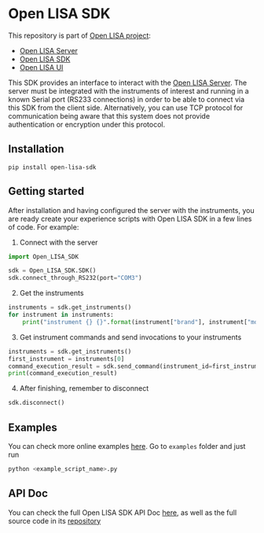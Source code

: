 # Open LISA SDK

This repository is part of [Open LISA project](https://github.com/open-lisa):
* [Open LISA Server](https://github.com/open-lisa/Open-LISA-Server)
* [Open LISA SDK](https://github.com/open-lisa/Open-LISA-SDK)
* [Open LISA UI](https://github.com/open-lisa/Open-LISA-UI)


This SDK provides an interface to interact with the [Open LISA Server](https://github.com/open-lisa/Open-LISA-Server). The server must be integrated with the instruments of interest and running in a known Serial port (RS233 connections) in order to be able to connect via this SDK from the client side. Alternatively, you can use TCP protocol for communication being aware that this system does not provide authentication or encryption under this protocol.

## Installation

```
pip install open-lisa-sdk
```

## Getting started

After installation and having configured the server with the instruments, you are ready create your experience scripts with Open LISA SDK in a few lines of code. For example:

1. Connect with the server

```python
import Open_LISA_SDK

sdk = Open_LISA_SDK.SDK()
sdk.connect_through_RS232(port="COM3")
```

2. Get the instruments

```python
instruments = sdk.get_instruments()
for instrument in instruments:
    print("instrument {} {}".format(instrument["brand"], instrument["model"]))
```

3. Get instrument commands and send invocations to your instruments

```python
instruments = sdk.get_instruments()
first_instrument = instruments[0]
command_execution_result = sdk.send_command(instrument_id=first_instrument["id"], command_invocation="set_channel_volts 1 5.0")
print(command_execution_result)
```

4. After finishing, remember to disconnect

```python
sdk.disconnect()
```

## Examples

You can check more online examples [here](./examples). Go to `examples` folder and just run

```bash
python <example_script_name>.py
```

## API Doc

You can check the full Open LISA SDK API Doc [here](./docs/api-doc/README.md), as well as the full source code in its [repository](https://github.com/open-lisa/Open-LISA-SDK)
